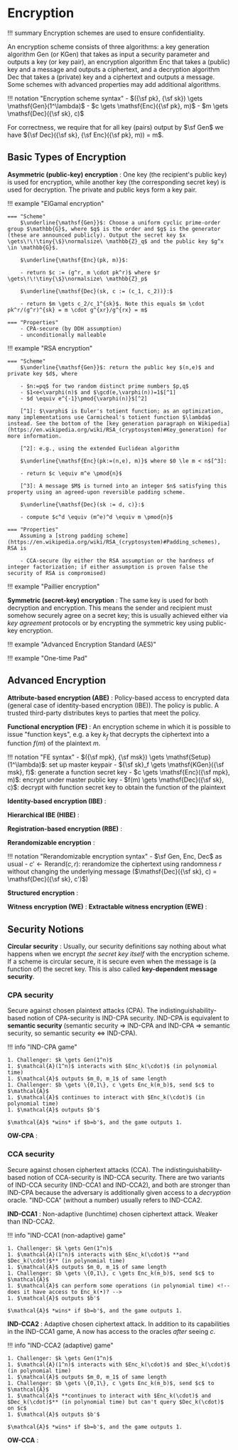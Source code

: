 # Encryption

!!! summary
    Encryption schemes are used to ensure confidentiality.

An encryption scheme consists of three algorithms: a key generation algorithm $\mathsf{Gen}$ (or $\mathsf{KGen}$) that takes as input a security parameter and outputs a key (or key pair), an encryption algorithm $\mathsf{Enc}$ that takes a (public) key and a message and outputs a ciphertext, and a decryption algorithm $\mathsf{Dec}$ that takes a (private) key and a ciphertext and outputs a message. Some schemes with advanced properties may add additional algorithms.

!!! notation "Encryption scheme syntax"
    - $({\sf pk}, {\sf sk}) \gets \mathsf{Gen}(1^\lambda)$
    - $c \gets \mathsf{Enc}({\sf pk}, m)$
    - $m \gets \mathsf{Dec}({\sf sk}, c)$

For correctness, we require that for all key (pairs) output by $\sf Gen$ we have ${\sf Dec}({\sf sk}, {\sf Enc}({\sf pk}, m)) = m$.

## Basic Types of Encryption

**Asymmetric (public-key) encryption**
: One key (the recipient's public key) is used for encryption, while another key (the corresponding secret key) is used for decryption. The private and public keys form a key pair.  

!!! example "ElGamal encryption"

    === "Scheme"
        $\underline{\mathsf{Gen}}$: Choose a uniform cyclic prime-order group $\mathbb{G}$, where $q$ is the order and $g$ is the generator (these are announced publicly). Output the secret key $x \gets\!\!\tiny{\$}\normalsize\ \mathbb{Z}_q$ and the public key $g^x \in \mathbb{G}$.

        $\underline{\mathsf{Enc}(pk, m)}$:

        - return $c := (g^r, m \cdot pk^r)$ where $r \gets\!\!\tiny{\$}\normalsize\ \mathbb{Z}_p$

        $\underline{\mathsf{Dec}(sk, c := (c_1, c_2))}:$

        - return $m \gets c_2/c_1^{sk}$. Note this equals $m \cdot pk^r/(g^r)^{sk} = m \cdot g^{xr}/g^{rx} = m$

    === "Properties"
        - CPA-secure (by DDH assumption)
        - unconditionally malleable

!!! example "RSA encryption"

    === "Scheme"
        $\underline{\mathsf{Gen}}$: return the public key $(n,e)$ and private key $d$, where

        - $n:=pq$ for two random distinct prime numbers $p,q$
        - $1<e<\varphi(n)$ and $\gcd(e,\varphi(n))=1$[^1]
        - $d \equiv e^{-1}\pmod{\varphi(n)}$[^2]

        [^1]: $\varphi$ is Euler's totient function; as an optimization, many implementations use Carmicheal's totient function $\lambda$ instead. See the bottom of the [key generation paragraph on Wikipedia](https://en.wikipedia.org/wiki/RSA_(cryptosystem)#Key_generation) for more information.

        [^2]: e.g., using the extended Euclidean algorithm

        $\underline{\mathsf{Enc}(pk:=(n,e), m)}$ where $0 \le m < n$[^3]:  

        - return $c \equiv m^e \pmod{n}$

        [^3]: A message $M$ is turned into an integer $n$ satisfying this property using an agreed-upon reversible padding scheme.

        $\underline{\mathsf{Dec}(sk := d, c)}:$  

        - compute $c^d \equiv (m^e)^d \equiv m \pmod{n}$

    === "Properties"
        Assuming a [strong padding scheme](https://en.wikipedia.org/wiki/RSA_(cryptosystem)#Padding_schemes), RSA is

        - CCA-secure (by either the RSA assumption or the hardness of integer factorization; if either assumption is proven false the security of RSA is compromised)

!!! example "Paillier encryption"

**Symmetric (secret-key) encryption**
: The same key is used for both decryption and encryption. This means the sender and recipient must somehow securely agree on a secret key; this is usually achieved either via _key agreement_ protocols or by encrypting the symmetric key using public-key encryption.  

!!! example "Advanced Encryption Standard (AES)"

!!! example "One-time Pad"

## Advanced Encryption

**Attribute-based encryption (ABE)**
: Policy-based access to encrypted data (general case of identity-based encryption (IBE)). The policy is public. A trusted third-party distributes keys to parties that meet the policy.

**Functional encryption (FE)**
: An encryption scheme in which it is possible to issue "function keys", e.g. a key $k_f$ that decrypts the ciphertext into a function $f(m)$ of the plaintext $m$.

!!! notation "FE syntax"
    - $({\sf mpk}, {\sf msk}) \gets \mathsf{Setup}(1^\lambda)$: set up master keypair
    - ${\sf sk}_f \gets \mathsf{KGen}({\sf msk}, f)$: generate a function secret key
    - $c \gets \mathsf{Enc}({\sf mpk}, m)$: encrypt under master public key
    - $f(m) \gets \mathsf{Dec}({\sf sk}, c)$: decrypt with function secret key to obtain the function of the plaintext

**Identity-based encryption (IBE)**
: 
<!-- include reasoning behind this notion (to avoid PKI) -->

**Hierarchical IBE (HIBE)**
: 

**Registration-based encryption (RBE)**
: 

**Rerandomizable encryption**
:  

!!! notation "Rerandomizable encryption syntax"
    - $\sf Gen, Enc, Dec$ as usual
    - $c' \gets \mathsf{Rerand}(c, r)$: rerandomize the ciphertext using randomness $r$ without changing the underlying message ($\mathsf{Dec}({\sf sk}, c) = \mathsf{Dec}({\sf sk}, c')$)


**Structured encryption**
:  

**Witness encryption (WE)**
: 
**Extractable witness encryption (EWE)**
: 

## Security Notions

**Circular security**
: Usually, our security definitions say nothing about what happens when we encrypt _the secret key itself_ with the encryption scheme. If a scheme is circular secure, it is secure even when the message is (a function of) the secret key. This is also called **key-dependent message security**.

### CPA security
Secure against chosen plaintext attacks (CPA). The indistinguishability-based notion of CPA-security is IND-CPA security. IND-CPA is equivalent to **semantic security** (semantic security &rArr; IND-CPA and IND-CPA &rArr; semantic security, so semantic security &iff; IND-CPA).

!!! info "IND-CPA game"

    1. Challenger: $k \gets Gen(1^n)$
    1. $\mathcal{A}(1^n)$ interacts with $Enc_k(\cdot)$ (in polynomial time)
    1. $\mathcal{A}$ outputs $m_0, m_1$ of same length
    1. Challenger: $b \gets \{0,1\}, c \gets Enc_k(m_b)$, send $c$ to $\mathcal{A}$
    1. $\mathcal{A}$ continues to interact with $Enc_k(\cdot)$ (in polynomial time)
    1. $\mathcal{A}$ outputs $b'$

    $\mathcal{A}$ *wins* if $b=b'$, and the game outputs 1.  

**OW-CPA**
: 

### CCA security
Secure against chosen ciphertext attacks (CCA). The indistinguishability-based notion of CCA-security is IND-CCA security. There are two variants of IND-CCA security (IND-CCA1 and IND-CCA2), and both are stronger than IND-CPA because the adversary is additionally given access to a _decryption_ oracle. "IND-CCA" (without a number) usually refers to IND-CCA2.

**IND-CCA1**
: Non-adaptive (lunchtime) chosen ciphertext attack. Weaker than IND-CCA2. 

!!! info "IND-CCA1 (non-adaptive) game"

    1. Challenger: $k \gets Gen(1^n)$
    1. $\mathcal{A}(1^n)$ interacts with $Enc_k(\cdot)$ **and $Dec_k(\cdot)$** (in polynomial time)
    1. $\mathcal{A}$ outputs $m_0, m_1$ of same length
    1. Challenger: $b \gets \{0,1\}, c \gets Enc_k(m_b)$, send $c$ to $\mathcal{A}$
    1. $\mathcal{A}$ can perform some operations (in polynomial time) <!-- does it have access to Enc_k(•)? -->
    1. $\mathcal{A}$ outputs $b'$

    $\mathcal{A}$ *wins* if $b=b'$, and the game outputs 1.

**IND-CCA2**
: Adaptive chosen ciphertext attack. In addition to its capabilities in the IND-CCA1 game, A now has access to the oracles _after_ seeing $c$.

!!! info "IND-CCA2 (adaptive) game"

    1. Challenger: $k \gets Gen(1^n)$
    1. $\mathcal{A}(1^n)$ interacts with $Enc_k(\cdot)$ and $Dec_k(\cdot)$ (in polynomial time)
    1. $\mathcal{A}$ outputs $m_0, m_1$ of same length
    1. Challenger: $b \gets \{0,1\}, c \gets Enc_k(m_b)$, send $c$ to $\mathcal{A}$
    1. $\mathcal{A}$ **continues to interact with $Enc_k(\cdot)$ and $Dec_k(\cdot)$** (in polynomial time) but can't query $Dec_k(\cdot)$ on $c$
    1. $\mathcal{A}$ outputs $b'$

    $\mathcal{A}$ *wins* if $b=b'$, and the game outputs 1.

**OW-CCA**
: 